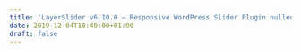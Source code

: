 ```yaml
---
title: 'LayerSlider v6.10.0 – Responsive WordPress Slider Plugin nulled'
date: 2019-12-04T10:40:00+01:00
draft: false
---
```


